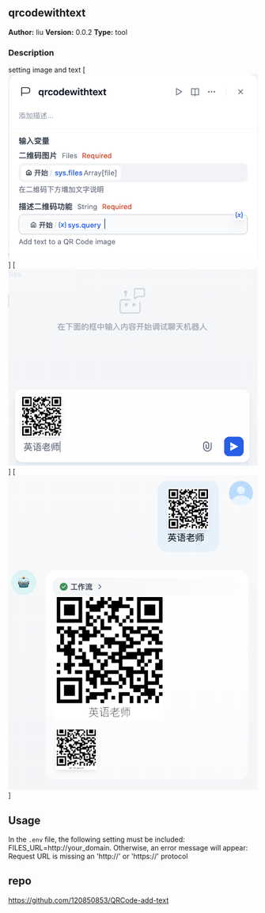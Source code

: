 ## qrcodewithtext

**Author:** liu
**Version:** 0.0.2
**Type:** tool

### Description

setting image and text
[![](https://github.com/120850853/QRCode-add-text/blob/main/qrcode-1.png)]
[![](https://github.com/120850853/QRCode-add-text/blob/main/qrcode-2.png)]
[![](https://github.com/120850853/QRCode-add-text/blob/main/qrcode-3.png)]

## Usage
In the `.env` file, the following setting must be included: FILES_URL=http://your_domain. Otherwise, an error message will appear: Request URL is missing an 'http://' or 'https://' protocol

## repo
https://github.com/120850853/QRCode-add-text

